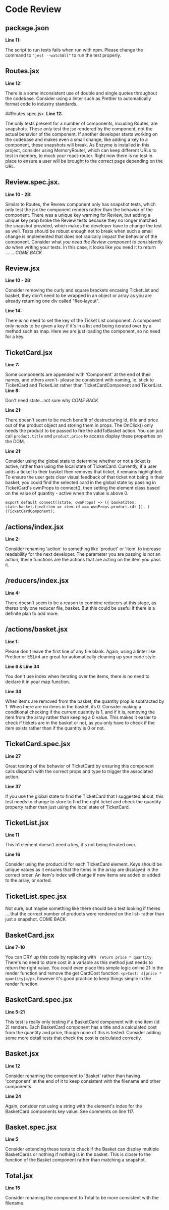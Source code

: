 # Code Review

## package.json
**Line 11:**


The script to run tests fails when run with npm. Please change the command to `"jest --watchAll"` to run the test properly.


## Routes.jsx
**Line 12:** 


There is a some inconsistent use of double and single quotes throughout the codebase. Consider using a linter such as Prettier to automatically format code to industry standards.

##Routes.spec.jsx.
**Line 12:**


The only tests present for a number of components, incuding Routes, are snapshots. These only test the jsx rendered by the component, not the actual behavior of the component. If another developer starts working on the codebase and makes even a small change, like adding a key to a component, these snapshots will break. As Enzyme is installed in this project, consider using MemoryRouter, which can keep different URLs to test in memory, to mock your react-router. Right now there is no test in place to ensure a user will be brought to the correct page depending on the URL.


## Review.spec.jsx.
**Line 10 - 28:**


Similar to Routes, the Review component only has snapshot tests, which only test the jsx the component renders rather than the behavior of the component. There was a unique key warning for Review, but adding a unique key prop broke the Review tests because they no longer matched the snapshot provided, which makes the developer have to change the test as well. Tests should be robust enough not to break when such a small change is implemented that does not radically impact the behavior of the component. Consider what *you need the Review component to consistently do* when writing your tests. In this case, it looks like you need it to return ........*COME BACK*

## Review.jsx
**Line 10 - 28:**


Consider removing the curly and square brackets encasing TicketList and basket, they don't need to be wrapped in an object or array as you are already returning one div called "flex-layout".

**Line 14:**


There is no need to set the key of the Ticket List component. A component only needs to be given a key if it's in a list and being iterated over by a method such as map. Here we are just loading the component, so no need for a key.

## TicketCard.jsx
**Line 7:**


Some components are appended with 'Component' at the end of their names, and others aren't- please be consistent with naming, ie. stick to TicketCard and TicketList rather than TicketCardComponent and TicketList.
**Line 8:**


Don't need state...not sure why *COME BACK*

**Line 21:**


There doesn't seem to be much benefit of destructuring id, title and price out of the product object and storing them in props. The OnClick() only needs the product to be passed to fire the addToBasket action. You can just call `product.title` and `product.price` to access display these properties on the DOM.

**Line 21:**


Consider using the global state to determine whether or not a ticket is active, rather than using the local state of TicketCard. Currently, if a user adds a ticket to their basket then removes that ticket, it remains highlighted. To ensure the user gets clear visual feedback of that ticket not being in their basket, you could find the selected card in the global state by passing in TicketCard's ownProps to connect(), then setting the element class based on the value of quantity - active when the value is above 0. 


`export default connect((state, ownProps) => ({
    basketItem: state.basket.find(item => item.id === ownProps.product.id)
}),
)(TicketCardComponent);`


## /actions/index.jsx
**Line 2:**

Consider renaming 'action' to something like 'product' or 'item' to increase readability for the next developer. The parameter you are passing is not an action, these functions are the actions that are acting on the item you pass it.

## /reducers/index.jsx
**Line 4:**

There doesn't seem to be a reason to combine reducers at this stage, as theres only one reducer file, basket. But this could be useful if there is a definite plan to add more.

## /actions/basket.jsx
**Line 1:**

Please don't leave the first line of any file blank. Again, using a linter like Prettier or ESLint are great for automatically cleaning up your code style.

**Line 6 & Line 34**


You don't use index when iterating over the items, there is no need to declare it in your map function.


**Line 34**


When items are removed from the basket, the quantity prop is subtracted by 1. When there are no items in the basket, its 0. Consider making a conditional checking if the current quantity is 1, and if it is, removing the item from the array rather than keeping a 0 value. This makes it easier to check if tickets are in the basket or not, as you only have to check if the item exists rather than if the quantity is 0 or not.



## TicketCard.spec.jsx
**Line 27**


Great testing of the behavior of TicketCard by ensuring this component calls dispatch with the correct props and type to trigger the associated action.


**Line 37**


If you use the global state to find the TicketCard that I suggested about, this test needs to change to store to find the right ticket and check the quantity property rather than just using the local state of TicketCard.


## TicketList.jsx
**Line 11**


This h1 element doesn't need a key, it's not being iterated over.

**Line 16**


Consider using the product.id for each TicketCard element. Keys should be unique values as it ensures that the items in the array are displayed in the correct order. An item's index will change if new items are added or added to the array, or sorted. 


## TicketList.spec.jsx
Not sure, but maybe something like there should be a test looking if theres ....that the correct number of products were rendered on the list- rather than just a snapshot. COME BACK



## BasketCard.jsx
**Line 7-10**


You can DRY up this code by replacing with ` return price * quantity`. There's no need to store cost in a variable as this method just needs to return the right value. You could even place this simple logic online 21 in the render function and remove the get CardCost function: `<p>Cost: £{price * quantity}</p>`, however it's good practice to keep things simple in the render function.


## BasketCard.spec.jsx
**Line 5-21**


This test is really only testing if a BasketCard component with one item (id 2) renders. Each BasketCard component has a title and a calculated cost from the quantity and price, though none of this is tested. Consider adding some more detail tests that check the cost is calculated correctly.


## Basket.jsx
**Line 12**


Consider renaming the component to 'Basket' rather than having 'component' at the end of it to keep consistent with the filename and other components. 


**Line 24**


Again, consider not using a string with the element's index for the BasketCard components key value. See comments on line 117. 


## Basket.spec.jsx
**Line 5**

Consider extending these tests to check if the Basket can display multiple BasketCards or nothing if nothing is in the basket. This is closer to the function of the Basket component rather than matching a snapshot. 


## Total.jsx
**Line 15**


Consider renaming the component to Total to be more consistent with the filename.